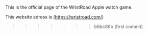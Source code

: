 
This is the official page of the WristRoad Apple watch game.

This website adress is (https://wristroad.com/)


>>>>>>> b6bc89b (first commit)
